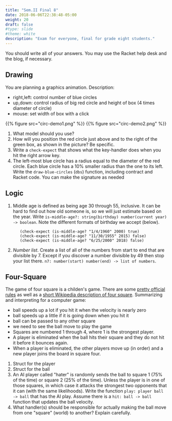```yaml
---
title: "Sem.II Final 8"
date: 2018-06-06T22:38:48-05:00
weight: 20
draft: false
#type: slide
#theme: white
description: "Exam for everyone, final for grade eight students."
---
```


You should write all of your answers.
You may use the Racket help desk and the blog, if necessary.


## Drawing

You are planning a graphics animation. Description:

   * right,left: control number of blue circles
   * up,down: control radius of big red circle and height of box (4 times diameter of circle)
   * mouse: set width of box with a click

   {{% figure src="circ-demo1.png" %}}
   {{% figure src="circ-demo2.png" %}}

   1. What model should you use?
   2. How will you position the red circle just above and to the right of the green box, as shown in the picture? Be specific.
   3. Write a `check-expect` that shows what the key-handler does when you hit the right arrow key.
   4. The left-most blue circle has a radius equal to the diameter of the red circle. Each blue circle has a 10% smaller radius than the one to its left. Write the `draw-blue-circles` (`dbs`) function, including contract and Racket code. You can make the signature as needed 

## Logic

1. Middle age is defined as being age 30 through 55, inclusive. It can
be hard to find out how old someone is, so we will just estimate based
on the year. Write `is-middle-age?: string(birthday) number(current year) -> boolean`. Note the different formats of birthday we accept (below). 

          (check-expect (is-middle-age? "1/4/1960" 2000) true)
          (check-expect (is-middle-age? "11/30/1955" 2015) false)
          (check-expect (is-middle-age? "6/25/2000" 2018) false)

2. *Number list*. Create a list of all of the numbers from start to end that are divisible by 7. Except if you discover a number divisible by 49 then stop your list there. `n7: number(start) number(end) -> list of numbers`.



## Four-Square


The game of four square is a childen's game. There are some [pretty
official rules](http://www.squarefour.org/rules) as well as a [short
Wikipedia description of four
square](https://en.wikipedia.org/wiki/Four_square). Summarizing and
interpreting for a computer game:

* ball speeds up a lot if you hit it when the velocity is nearly zero
* ball speeds up a little if it is going down when you hit it
* ball can be passed to any other square
* we need to see the ball move to play the game
* Squares are numbered 1 through 4, where 1 is the strongest player.
* A player is eliminated when the ball hits their square and they do not hit it before it bounces again.
* When a player is eliminated, the other players move up (in order) and a new player joins the board in square four. 

1. Struct for the player
2. Struct for the ball
3. An AI player called "hater" is randomly sends the ball to square 1 (75% of the time) or square 2 (25% of the time).  Unless the player is in one of those squares, in which case it attacks the strongest two opponents that it can (with the same likelihoods). Write the function `play: player ball -> ball` that has the AI play. Assume there is a `hit: ball -> ball` function that updates the ball velocity.
4. What handler(s) should be responsible for actually making the ball move from one "square" (world) to another? Explain carefully.


